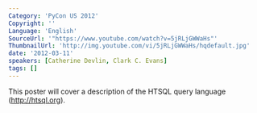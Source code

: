 ```yaml
---
Category: 'PyCon US 2012'
Copyright: ''
Language: 'English'
SourceUrl: '"https://www.youtube.com/watch?v=5jRLjGWWaHs"'
ThumbnailUrl: 'http://img.youtube.com/vi/5jRLjGWWaHs/hqdefault.jpg'
date: '2012-03-11'
speakers: [Catherine Devlin, Clark C. Evans]
tags: []
---
```

This poster will cover a description of the HTSQL query language
(http://htsql.org).

